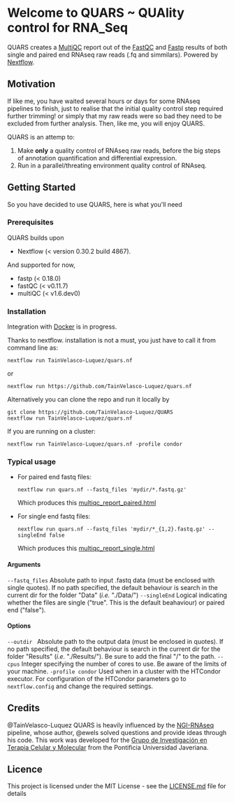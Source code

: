 # Welcome to QUARS ~ **QUA**lity control for **R**NA_**S**eq
QUARS creates a [MultiQC](http://multiqc.info) report out of the [FastQC](https://www.bioinformatics.babraham.ac.uk/projects/fastqc/) and [Fastp](https://github.com/OpenGene/fastp) results of both single and paired end RNAseq raw reads (.fq and simmilars). Powered by [Nextflow](https://www.nextflow.io).

## Motivation
If like me, you have waited several hours or days for some RNAseq pipelines to finish, just to realise that the initial quality control step required further trimming! or simply that my raw reads were so bad they need to be excluded from further analysis. Then, like me, you will enjoy QUARS.

QUARS is an attemp to:
1. Make **only** a quality control of RNAseq raw reads, before the big steps of annotation quantification and differential expression.
2. Run in a parallel/threating environment quality control of RNAseq.

## Getting Started
So you have decided to use QUARS, here is what you'll need

### Prerequisites
QUARS builds upon
- Nextflow (< version 0.30.2 build 4867).

And supported for now,
- fastp (< 0.18.0)
- fastQC (< v0.11.7)
- multiQC (< v1.6.dev0)

### Installation
Integration with [Docker](https://www.docker.com) is in progress.

Thanks to nextflow. installation is not a must, you just have to call it from command line as:

    nextflow run TainVelasco-Luquez/quars.nf
or

    nextflow run https://github.com/TainVelasco-Luquez/quars.nf

Alternatively you can clone the repo and run it locally by

    git clone https://github.com/TainVelasco-Luquez/QUARS
    nextflow run TainVelasco-Luquez/quars.nf

If you are running on a cluster:

    nextflow run TainVelasco-Luquez/quars.nf -profile condor

### Typical usage
* For paired end fastq files:

      nextflow run quars.nf --fastq_files 'mydir/*.fastq.gz'

  Which produces this [multiqc_report_paired.html](https://github.com/TainVelasco-Luquez/QUARS/blob/master/Docs/multiqc_report_paired.html)

* For single end fastq files:

      nextflow run quars.nf --fastq_files 'mydir/*_{1,2}.fastq.gz' --singleEnd false

  Which produces this [multiqc_report_single.html](https://github.com/TainVelasco-Luquez/QUARS/blob/master/Docs/multiqc_report_single.html)

#### Arguments
  `--fastq_files`                 Absolute path to input .fastq data (must be enclosed with single quotes). If no path specified, the default behaviour is search in the current dir for the folder "Data" (_i.e._ "./Data/")
  `--singleEnd`                   Logical indicating whether the files are single ("true". This is the default beahaviour) or paired end ("false").

#### Options
  `--outdir `                     Absolute path to the output data (must be enclosed in quotes). If no path specified, the default behaviour is search in the current dir for the folder "Results" (_i.e._ "./Results/"). Be sure to add the final "/" to the path.
  `--cpus`                        Integer specifying the number of cores to use. Be aware of the limits of your machine.
  `-profile condor`               Used when in a cluster with the HTCondor executor. For configuration of the HTCondor parameters go to `nextflow.config` and change the required settings.

## Credits
@TainVelasco-Luquez
QUARS is heavily influenced by the [NGI-RNAseq](https://github.com/SciLifeLab/NGI-RNAseq) pipeline, whose author, @ewels solved questions and provide ideas through his code.
This work was developed for the [Grupo de Investigación en Terapia Celular y Molecular](http://ciencias.javeriana.edu.co/departamentos-instituto/nutricion-bioquimica/investigacion) from the Pontificia Universidad Javeriana.

## Licence
This project is licensed under the MIT License - see the [LICENSE.md](LICENSE.md) file for details
